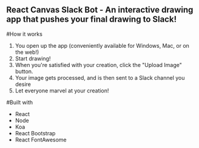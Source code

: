 ## React Canvas Slack Bot - An interactive drawing app that pushes your final drawing to Slack!

#How it works

1. You open up the app (conveniently available for Windows, Mac, or on the web!)
2. Start drawing!
3. When you're satisfied with your creation, click the "Upload Image" button.
4. Your image gets processed, and is then sent to a Slack channel you desire
5. Let everyone marvel at your creation!

#Built with

- React
- Node
- Koa
- React Bootstrap
- React FontAwesome

